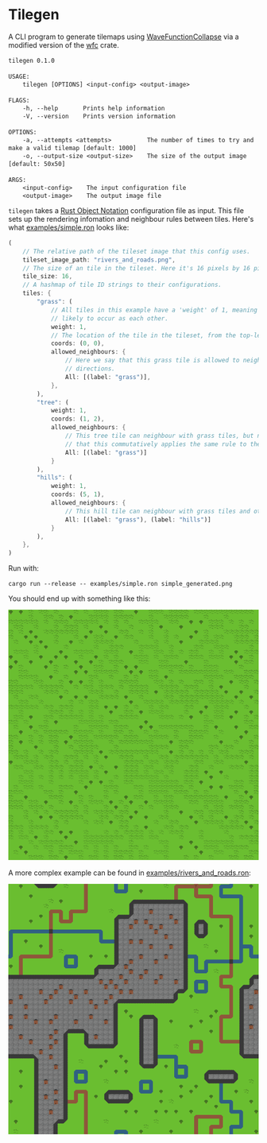 # Tilegen

A CLI program to generate tilemaps using
[WaveFunctionCollapse](https://github.com/mxgmn/WaveFunctionCollapse) via a modified version of the
[wfc](https://crates.io/crates/wfc) crate.

```
tilegen 0.1.0

USAGE:
    tilegen [OPTIONS] <input-config> <output-image>

FLAGS:
    -h, --help       Prints help information
    -V, --version    Prints version information

OPTIONS:
    -a, --attempts <attempts>          The number of times to try and make a valid tilemap [default: 1000]
    -o, --output-size <output-size>    The size of the output image [default: 50x50]

ARGS:
    <input-config>    The input configuration file
    <output-image>    The output image file
```

`tilegen` takes a [Rust Object Notation](https://github.com/ron-rs/ron) configuration file as input.
This file sets up the rendering infomation and neighbour rules between tiles. Here's what
[examples/simple.ron]() looks like:

```rust
(
    // The relative path of the tileset image that this config uses.
	tileset_image_path: "rivers_and_roads.png",
    // The size of an tile in the tileset. Here it's 16 pixels by 16 pixels.
	tile_size: 16,
    // A hashmap of tile ID strings to their configurations.
	tiles: {
		"grass": (
            // All tiles in this example have a 'weight' of 1, meaning that they're equally as
            // likely to occur as each other.
			weight: 1,
            // The location of the tile in the tileset, from the top-left. 
			coords: (0, 0),
			allowed_neighbours: {
                // Here we say that this grass tile is allowed to neighbour with grass tiles in all
                // directions.
				All: [(label: "grass")],
			},
		),
		"tree": (
			weight: 1,
			coords: (1, 2),
			allowed_neighbours: {
                // This tree tile can neighbour with grass tiles, but not other tree tiles. Note
                // that this commutatively applies the same rule to the grass tile.
				All: [(label: "grass")]
			}
		),
		"hills": (
			weight: 1,
			coords: (5, 1),
			allowed_neighbours: {
                // This hill tile can neighbour with grass tiles and other hill tiles.
				All: [(label: "grass"), (label: "hills")]
			}
		),
	},
)
```

Run with:
```
cargo run --release -- examples/simple.ron simple_generated.png
```

You should end up with something like this:

![](readme/simple_generated.png)

A more complex example can be found in [examples/rivers_and_roads.ron]():

![](readme/rivers_and_roads_generated.png)
